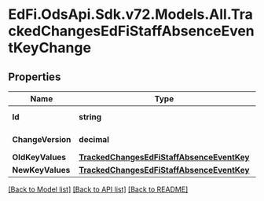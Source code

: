 # EdFi.OdsApi.Sdk.v72.Models.All.TrackedChangesEdFiStaffAbsenceEventKeyChange

## Properties

Name | Type | Description | Notes
------------ | ------------- | ------------- | -------------
**Id** | **string** | Resource identifier | [optional] 
**ChangeVersion** | **decimal** | Change version | [optional] 
**OldKeyValues** | [**TrackedChangesEdFiStaffAbsenceEventKey**](TrackedChangesEdFiStaffAbsenceEventKey.md) |  | [optional] 
**NewKeyValues** | [**TrackedChangesEdFiStaffAbsenceEventKey**](TrackedChangesEdFiStaffAbsenceEventKey.md) |  | [optional] 

[[Back to Model list]](../README.md#documentation-for-models) [[Back to API list]](../README.md#documentation-for-api-endpoints) [[Back to README]](../README.md)

